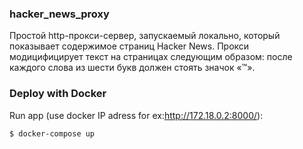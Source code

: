 ### hacker_news_proxy
Простой http-прокси-сервер, запускаемый локально, который показывает содержимое страниц Hacker News. Прокси модицифицирует текст на страницах следующим образом: после каждого слова из шести букв должен стоять значок «™».
### Deploy with Docker
Run app (use docker IP adress for ex:http://172.18.0.2:8000/):
```
$ docker-compose up
```
